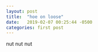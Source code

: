 ```yaml
---
layout: post
title:  "hoe on loose"
date:   2019-02-07 00:25:44 -0500
categories: first post
---
```



nut nut nut
